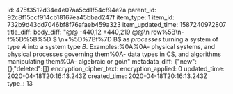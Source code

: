 id: 475f3512d34e4e07aa5cd1f54cf94e2a
parent_id: 92c8f15ccf914cb18167ea45bbad247f
item_type: 1
item_id: 732b9d43dd7046bf8f76afaeb459a323
item_updated_time: 1587240972807
title_diff: 
body_diff: "@@ -440,12 +440,219 @@\n row%5B\n-f%5D%5B%5D  $ \n+%5D%7Bf%7D B$ as _processes_ turning a system of type $A$ into a system type $B$. Examples:%0A%0A- physical systems, and physical processes governing them%0A- data types in CS, and algorithms manipulating them%0A- algebraic or go\n"
metadata_diff: {"new":{},"deleted":[]}
encryption_cipher_text: 
encryption_applied: 0
updated_time: 2020-04-18T20:16:13.243Z
created_time: 2020-04-18T20:16:13.243Z
type_: 13